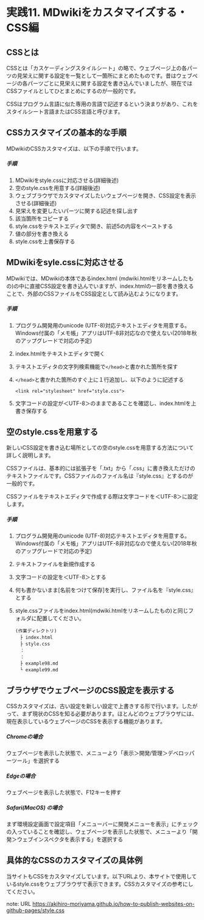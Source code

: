 # 実践11. MDwikiをカスタマイズする・CSS編

## CSSとは

CSSとは「カスケーディングスタイルシート」の略で、ウェブページ上の各パーツの見栄えに関する設定を一覧として一箇所にまとめたものです。昔はウェブページの各パーツごとに見栄えに関する設定を書き込んでいましたが、現在ではCSSファイルとしてひとまとめにするのが一般的です。

CSSはプログラム言語に似た専用の言語で記述するという決まりがあり、これをスタイルシート言語またはCSS言語と呼びます。

## CSSカスタマイズの基本的な手順

MDwikiのCSSカスタマイズは、以下の手順で行います。

##### 手順

1. MDwikiをstyle.cssに対応させる(詳細後述)
1. 空のstyle.cssを用意する(詳細後述)
1. ウェブブラウザでカスタマイズしたいウェブページを開き、CSS設定を表示させる(詳細後述)
1. 見栄えを変更したいパーツに関する記述を探し出す
1. 該当箇所をコピーする
1. style.cssをテキストエディタで開き、前述5の内容をペーストする
1. 値の部分を書き換える
1. style.cssを上書保存する

## MDwikiをsyle.cssに対応させる

MDwikiでは、MDwikiの本体であるindex.html (mdwiki.htmlをリネームしたもの)の中に直接CSS設定を書き込んでいますが、index.htmlの一部を書き換えることで、外部のCSSファイルをCSS設定として読み込むようになります。

##### 手順

1. プログラム開発用のunicode (UTF-8)対応テキストエディタを用意する。Windows付属の「メモ帳」アプリはUTF-8非対応なので使えない(2018年秋のアップグレードで対応の予定)

1. index.htmlをテキストエディタで開く

1. テキストエディタの文字列検索機能で`</head>`と書かれた箇所を探す

1. `</head>`と書かれた箇所のすぐ上に１行追加し、以下のように記述する

   ```
   <link rel="stylesheet" href="style.css">
   ```

1. 文字コードの設定が＜UTF-8＞のままであることを確認し、index.htmlを上書き保存する

## 空のstyle.cssを用意する

新しいCSS設定を書き込む場所としての空のstyle.cssを用意する方法について詳しく説明します。

CSSファイルは、基本的には拡張子を「.txt」から「.css」に書き換えただけのテキストファイルです。CSSファイルのファイル名は『style.css』とするのが一般的です。

CSSファイルをテキストエディタで作成する際は文字コードを＜UTF-8＞に設定します。

##### 手順

1. プログラム開発用のunicode (UTF-8)対応テキストエディタを用意する。Windows付属の「メモ帳」アプリはUTF-8非対応なので使えない(2018年秋のアップグレードで対応の予定)

1. テキストファイルを新規作成する

1. 文字コードの設定を＜UTF-8＞とする

1. 何も書かないまま[名前をつけて保存]を実行し、ファイル名を『style.css』とする

1. style.cssファイルをindex.html(mdwiki.htmlをリネームしたもの)と同じフォルダに配置してください。

   ```
   (作業ディレクトリ)
   　├ index.html
   　├ style.css
   　：
   　：
   　├ example98.md
   　└ example99.md
   ```

   

## ブラウザでウェブページのCSS設定を表示する

CSSカスタマイズは、古い設定を新しい設定で上書きする形で行います。したがって、まず現状のCSSを知る必要があります。ほとんどのウェブブラウザには、現在表示しているウェブページのCSSを表示する機能があります。

##### Chromeの場合

ウェブページを表示した状態で、メニューより「表示＞開発/管理＞デベロッパーツール」を選択する

##### Edgeの場合

ウェブページを表示した状態で、F12キーを押す

##### Safari(MacOS) の場合

まず環境設定画面で設定項目「メニューバーに開発メニューを表示」にチェックの入っていることを確認し、ウェブページを表示した状態で、メニューより「開発＞ウェブインスペクタを表示する」を選択する

## 具体的なCSSのカスタマイズの具体例

当サイトもCSSをカスタマイズしています。以下URLより、本サイトで使用しているstyle.cssをウェブブラウザで表示できます。CSSカスタマイズの参考にしてください。

note: URL https://akihiro-moriyama.github.io/how-to-publish-websites-on-github-pages/style.css